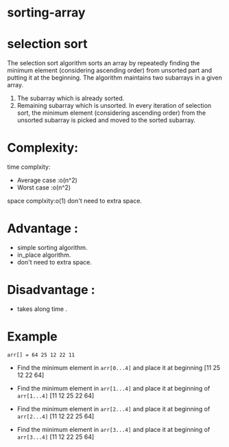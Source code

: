 # sorting-array
# selection sort

The selection sort algorithm sorts an array by repeatedly finding the minimum element (considering ascending order) from unsorted part and putting it at the beginning. The algorithm maintains two subarrays in a given array.
1) The subarray which is already sorted. 
2) Remaining subarray which is unsorted.
In every iteration of selection sort, the minimum element (considering ascending order) from the unsorted subarray is picked and moved to the sorted subarray.


# Complexity:
time complxity:
- Average case :o(n^2)
- Worst case :o(n^2)


space complxity:o(1)
don't need to extra space. 

# Advantage :
- simple sorting algorithm.
- in_place algorithm.
- don't need to extra space. 

# Disadvantage :
- takes along time .

# Example

 `arr[] = 64 25 12 22 11`

- Find the minimum element in `arr[0...4]`
 and place it at beginning
[11 25 12 22 64]

- Find the minimum element in `arr[1...4]`
 and place it at beginning of `arr[1...4]`
[11 12 25 22 64]

- Find the minimum element in `arr[2...4]`
 and place it at beginning of `arr[2...4]`
[11 12 22 25 64]

- Find the minimum element in `arr[3...4]`
 and place it at beginning of `arr[3...4]`
[11 12 22 25 64]
